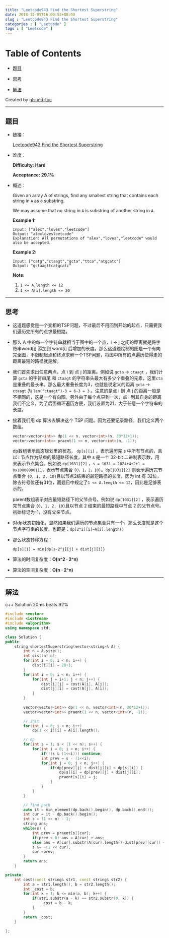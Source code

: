 ```yaml
---
title: "Leetcode943 Find the Shortest Superstring"
date: 2018-12-09T16:00:53+08:00
slug : "Leetcode943 Find the Shortest Superstring"
categories : [ "Leetcode" ]
tags : [ "Leetcode" ]
---
```

# Table of Contents

- [题目](#%E9%A2%98%E7%9B%AE)

- [思考](#%E6%80%9D%E8%80%83)

- [解法](#%E8%A7%A3%E6%B3%95)


Created by [gh-md-toc](https://github.com/ekalinin/github-markdown-toc.go)

***

## 题目

- 链接：

  [Leetcode943 Find the Shortest Superstring](https://leetcode.com/problems/find-the-shortest-superstring/description/) 

- 难度：

  **Difficulty: Hard** 

  **Acceptance: 29.1%**  

- 概述：

  Given an array A of strings, find any smallest string that contains each string in `A` as a substring.

  We may assume that no string in `A` is substring of another string in `A`.

   

  **Example 1:**

  ```
  Input: ["alex","loves","leetcode"]
  Output: "alexlovesleetcode"
  Explanation: All permutations of "alex","loves","leetcode" would also be accepted.
  ```

  **Example 2:**

  ```
  Input: ["catg","ctaagt","gcta","ttca","atgcatc"]
  Output: "gctaagttcatgcatc"
  ```

   

  **Note:**

  1. `1 <= A.length <= 12`
  2. `1 <= A[i].length <= 20`

------

## 思考


- 这道题感觉是一个变相的TSP问题，不过最后不用回到开始的起点，只需要我们遍历完所有的点求最短路。

- 那么 A 中的每一个字符串就相当于图中的一个点，i -> j 之间的距离就是将字符串word[j] 添加到 word[i] 后增加的长度。那么这道题绘制的图是一个有向完全图，不限制起点和终点求解一个TSP问题，将图中所有的点遍历使得走的距离最短的路径就是解。

- 我们首先求出任意两点，点 i 到 点 j 的距离。例如说 `gcta` -> `ctaagt` ，我们计算 `gcta` 的字符串尾 和 `ctaagt` 的字符串头最大有多少个重叠的元素，这里`cta` 是重叠的最长串。那么最大重叠长度为3，也就是说定义的距离 `gcta` -> `ctaagt` 为 `len("ctaagt")-3 = 6-3 = 3` 。注意的是点 i 到 点 j 的距离一般是不相同的，这是一个有向图。另外由于每个点只到一次，点 i 到其自身的距离我们不定义，为了后面循环遍历方便，我们设置为21，大于任意一个字符串的长度。

- 接着我们用 dp 算法去解决这个 TSP 问题。因为还要记录路径，我们定义两个数组。

  ```c++
  vector<vector<int>> dp(1 << n, vector<int>(n, 20*12+1));
  vector<vector<int>> praent(1 << n, vector<int>(n, -1));
  ```

  dp数组表示动态规划里的状态， `dp[s][i]` ，表示遍历完 s 中所有节点的，且以 i 节点作为结束的最短路径长度，其中 s 是一个 32-bit 二进制表示数，用来表示节点集合。例如说 `dp[1031][2]` ，`s = 1031 = 1024+4+2+1 = 0x10000000111`，表示节点集合 `{0，1，2，10}`。`dp[1031][2]` 则表示遍历完节点集合 `{0, 1, 2, 10}`且以节点2结束的最短路径的长度。因为 int 有 32位，除去符号位还有31位，而题目中规定了`1 <= A.length <= 12`，因此是足够表示的。

  parent数组表示对应最短路径下的父节点号。例如说 `dp[1031][2]` ，表示遍历完节点集合 `{0, 1, 2, 10}`且以节点 2 结束的最短路径中节点 2 的父节点号。初始标记为-1，没有父亲节点。

- 对dp状态初始化，显然如果我们遍历的节点集合只有一个，那么长度就是这个节点字符串的长度。也即是：`dp[2^i][i]=A[i].length()`

- 那么状态转移方程：

  ```
  dp[s][i] = min{dp[s-2^j][j] + dist[j][i]}
  ```

- 算法的时间复杂度：**O(n^2 · 2^n)** 

- 算法的空间复杂度：**O(n · 2^n)** 



------

## 解法

c++ Solution 20ms beats 92%
```c++
#include <vector>
#include <iostream>
#include <algorithm>
using namespace std;

class Solution {
public:
    string shortestSuperstring(vector<string>& A) {
        int n = A.size();
        int dist[n][n];
        for(int i = 0; i < n; i++) {
            dist[i][i] = 20+1;
        }
        for(int i = 0; i < n; i++) {
        	for(int j = i+1; j < n; j++) {
        		dist[i][j] = cost(A[i], A[j]);
                dist[j][i] = cost(A[j], A[i]);
        	}
        }
        
        vector<vector<int>> dp(1 << n, vector<int>(n, 20*12+1));
        vector<vector<int>> praent(1 << n, vector<int>(n, -1));

        // init
        for(int i = 0; i < n; i++) 
            dp[1 << i][i] = A[i].length();

        // dp
        for(int s = 1; s < (1 << n); s++) {
            for(int i = 0; i < n; i++) {
                if(!(s & (1<<i))) continue;
                int prev = s - (1<<i);
                for(int j = 0; j < n; j++) {
                    if(dp[prev][j] + dist[j][i] < dp[s][i]) {
                        dp[s][i] = dp[prev][j] + dist[j][i];
                        praent[s][i] = j;
                    }
                }
            }
        }

        // find path
        auto it = min_element(dp.back().begin(), dp.back().end());
        int cur = it - dp.back().begin();
        int s = (1 << n) - 1;
        string ans;
        while(s) {
            int prev = praent[s][cur];
            if(prev < 0) ans = A[cur] + ans;
            else ans = A[cur].substr(A[cur].length()-dist[prev][cur]) + ans;
            s &= ~(1 << cur);
            cur =prev;
        }
        return ans;
    }   

private:
    int cost(const string& str1, const string& str2) {
        int a = str1.length(), b = str2.length();
        int _cost = b;
        for(int k = 1; k <= min(a, b); k++) {
            if(str1.substr(a - k) == str2.substr(0, k)) {
                _cost = b - k;
            }
        }
        return _cost;
    }

};



```

